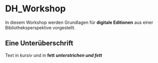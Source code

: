 # DH_Workshop
In diesem Workshop werden Grundlagen für **digitale Editionen** aus einer Bibliotheksperspektive vorgestellt.
## Eine Unterüberschrift ##
Text in *kursiv* und in **fett** ***unterstrichen und fett*** 
